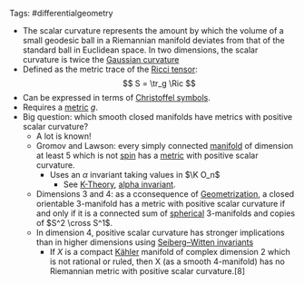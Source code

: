 Tags: #differentialgeometry

- The scalar curvature represents the amount by which the volume of a small geodesic ball in a Riemannian manifold deviates from that of the standard ball in Euclidean space. In two dimensions, the scalar curvature is twice the [Gaussian curvature](Gaussian%20curvature)
- Defined as the metric trace of the [Ricci tensor](Ricci%20curvature.md):
$$
S = \tr_g \Ric
$$
- Can be expressed in terms of [Christoffel symbols](Christoffel%20symbols).
- Requires a [metric](metric.md) $g$.
- Big question: which smooth closed manifolds have metrics with positive scalar curvature?
	- A lot is known!
	- Gromov and Lawson: every simply connected [manifold](manifold.md) of dimension at least 5 which is not [spin](spin.md) has a [metric](metric.md) with positive scalar curvature.
		- Uses an $\alpha$ invariant taking values in $\K O_n$ 
			- See [K-Theory](K-Theory.md), [alpha invariant](alpha%20invariant.md).
	- Dimensions 3 and 4: as a cconsequence of [Geometrization](Geometrization.md), a closed orientable 3-manifold has a metric with positive scalar curvature if and only if it is a connected sum of [spherical](aspherical%20space.md) 3-manifolds and copies of $S^2 \cross S^1$.
	- In dimension 4, positive scalar curvature has stronger implications than in higher dimensions using [Seiberg–Witten invariants](Seiberg–Witten%20invariants.md)
		-  If $X$ is a compact [Kähler](Kähler.md) manifold of complex dimension 2 which is not rational or ruled, then X (as a smooth 4-manifold) has no Riemannian metric with positive scalar curvature.[8]
